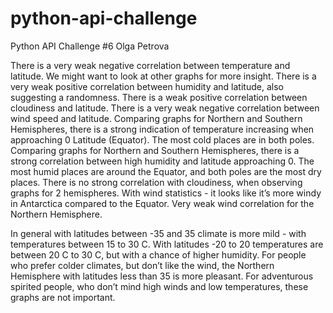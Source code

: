 # python-api-challenge
Python API Challenge #6 Olga Petrova

There is a very weak negative correlation between temperature and latitude. We might want to look at other graphs for more insight.
There is a very weak positive correlation between humidity and latitude, also suggesting a randomness.
There is a weak positive correlation between cloudiness and latitude.
There is a very weak negative correlation between wind speed and latitude.
Comparing graphs for Northern and Southern Hemispheres, there is a strong indication of temperature increasing when approaching 0 Latitude (Equator). The most cold places are in both poles.
Comparing graphs for Northern and Southern Hemispheres, there is a strong correlation between high humidity and latitude approaching 0. The most humid places are around the Equator, and both poles are the most dry places.
There is no strong correlation with cloudiness, when observing graphs for 2 hemispheres.
With wind statistics - it looks like it’s more windy in Antarctica compared to the Equator. Very weak wind correlation for the Northern Hemisphere.

In general with latitudes between -35 and 35 climate is more mild - with temperatures between 15 to 30 C. With latitudes -20 to 20 temperatures are between 20 C to 30 C, but with a chance of higher humidity.
For people who prefer colder climates, but don’t like the wind, the Northern Hemisphere with latitudes less than 35 is more pleasant. 
For adventurous spirited people, who don’t mind high winds and low temperatures, these graphs are not important. 
